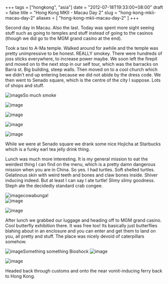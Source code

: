 +++
tags = ["hongkong", "asia"]
date = "2012-07-18T19:33:00+08:00"
draft = false
title = "Hong Kong MKII - Macau Day 2"
slug = "hong-kong-mkii-macau-day-2"
aliases = [
	"hong-kong-mkii-macau-day-2"
]
+++

Second day in Macau. Also the last. Today was spent more sight seeing stuff such as going to temples and stuff instead of going to the casinos (though we did go to the MGM grand casino at the end).

Took a taxi to A-Ma temple. Walked around for awhile and the temple was pretty unimpressive to be honest. REALLY smokey. There were hundreds of joss sticks everywhere, to increase power maybe. We soon left the firepit and moved on to the next stop in our self tour, which was the barracks on Barra st. Big building, steep walls. Then moved on to a cool church which we didn’t end up entering because we did not abide by the dress code. We then went to Senado square, which is the centre of the city I suppose. Lots of shops and stuff.  

![image](/images/2012/07/wpid-camerazoom-20120718105723417.jpg "CameraZOOM-20120718105723417.jpg")So much smoke

![image](/images/2012/07/wpid-camerazoom-20120718110017071.jpg "CameraZOOM-20120718110017071.jpg")

![image](/images/2012/07/wpid-camerazoom-20120718113105095.jpg "CameraZOOM-20120718113105095.jpg")

![image](/images/2012/07/wpid-camerazoom-20120718115448970.jpg "CameraZOOM-20120718115448970.jpg")

![image](/images/2012/07/wpid-camerazoom-20120718120137864.jpg "CameraZOOM-20120718120137864.jpg")

While we were at Senado square we drank some nice Hojicha at Starbucks which is a funky earl tea jelly drink thing.

Lunch was much more interesting. It is my general mission to eat the weirdest thing I can find on the menu, which is a pretty damn dangerous mission when you are in China. So yes. I had turtles. Soft shelled turtles. Gelatinous skin with weird teeth and bones and claw bones inside. Shiver inducing indeed. But at least I can say I ate turtle! Slimy slimy goodness. Steph ate the decidedly standard crab congee.  

![image](/images/2012/07/wpid-camerazoom-20120718124553239.jpg "CameraZOOM-20120718124553239.jpg")cowabunga!   
![image](/images/2012/07/wpid-camerazoom-20120718130303004.jpg "CameraZOOM-20120718130303004.jpg")

![image](/images/2012/07/wpid-camerazoom-20120718131516863.jpg "CameraZOOM-20120718131516863.jpg")

After lunch we grabbed our luggage and heading off to MGM grand casino. Cool butterfly exhibition there. It was free too! Its basically just butterflies blahing about in an enclosure and you can enter and get them to land on you, all pretty and stuff. The place was nicely devoid of caterpillars somehow.


![image](/images/2012/07/wpid-camerazoom-20120718135530050.jpg "CameraZOOM-20120718135530050.jpg")Something something Bioshock
![image](/images/2012/07/wpid-camerazoom-20120718141619227.jpg "CameraZOOM-20120718141619227.jpg")

![image](/images/2012/07/wpid-camerazoom-20120718141704680.jpg "CameraZOOM-20120718141704680.jpg")

Headed back through customs and onto the near vomit-inducing ferry back to Hong Kong.


